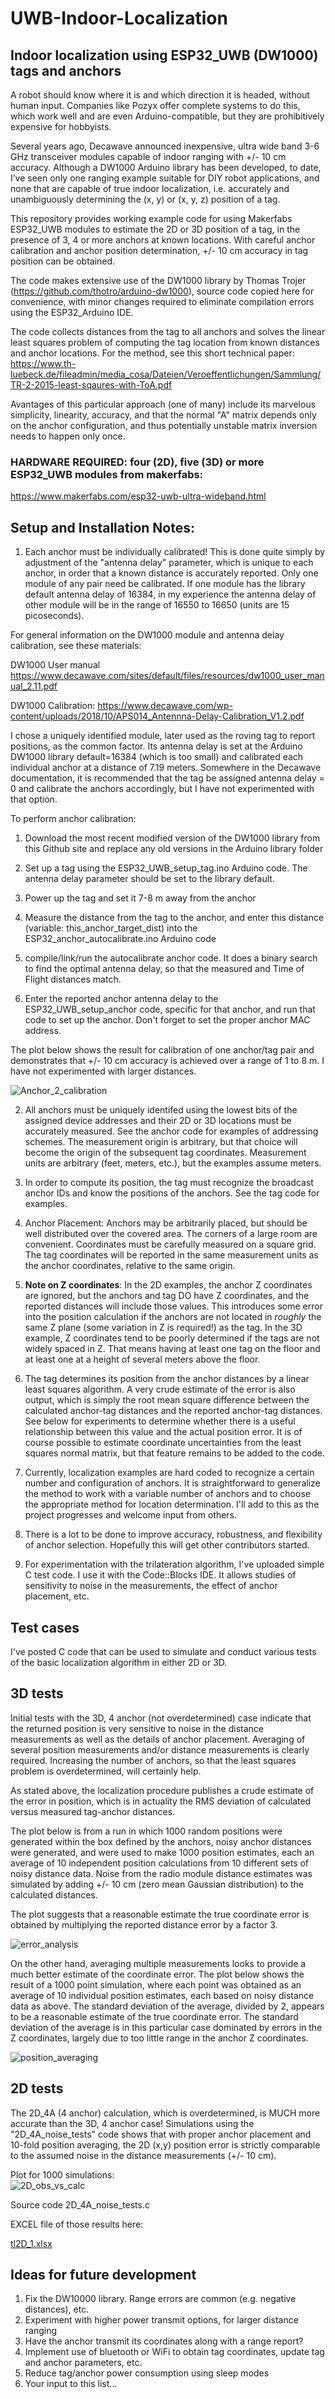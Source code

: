 # UWB-Indoor-Localization

## Indoor localization using ESP32_UWB (DW1000) tags and anchors

A robot should know where it is and which direction it is headed, without human input. Companies like Pozyx offer complete systems to do this, which work well and are even Arduino-compatible, but they are prohibitively expensive for hobbyists.

Several years ago, Decawave announced inexpensive, ultra wide band 3-6 GHz transceiver modules capable of indoor ranging with +/- 10 cm accuracy. Although a DW1000 Arduino library has been developed, to date, I’ve seen only one ranging example suitable for DIY robot applications, and none that are capable of true indoor localization, i.e. accurately and unambiguously determining the (x, y) or (x, y, z) position of a tag.

This repository provides working example code for using Makerfabs ESP32_UWB modules to estimate the 2D or 3D position of a tag, in the presence of 3, 4 or more anchors at known locations. With careful anchor calibration and anchor position determination, +/- 10 cm accuracy in tag position can be obtained.

The code makes extensive use of the DW1000 library by Thomas Trojer (https://github.com/thotro/arduino-dw1000), source code copied here for convenience, with
minor changes required to eliminate compilation errors using the ESP32_Arduino IDE.

The code collects distances from the tag to all anchors and solves the linear least squares problem of computing the tag location from known distances and anchor locations. For the method, see this short technical paper: https://www.th-luebeck.de/fileadmin/media_cosa/Dateien/Veroeffentlichungen/Sammlung/TR-2-2015-least-sqaures-with-ToA.pdf

Avantages of this particular approach (one of many) include its marvelous simplicity, linearity, accuracy, and that the normal "A" matrix depends only on the anchor configuration, and thus potentially unstable matrix inversion needs to happen only once.

### HARDWARE REQUIRED: four (2D), five (3D) or more ESP32_UWB modules from makerfabs:
https://www.makerfabs.com/esp32-uwb-ultra-wideband.html


## Setup and Installation Notes:  

1. Each anchor must be individually calibrated!  This is done quite simply by adjustment of the "antenna delay" parameter, which is unique to each anchor, in order that a known distance is accurately reported. Only one module of any pair need be calibrated. If one module has the library default antenna delay of 16384, in my experience the antenna delay of other module will be in the range of 16550 to 16650 (units are 15 picoseconds).

For general information on the DW1000 module and antenna delay calibration, see these materials:

DW1000 User manual https://www.decawave.com/sites/default/files/resources/dw1000_user_manual_2.11.pdf

DW1000 Calibration: https://www.decawave.com/wp-content/uploads/2018/10/APS014_Antennna-Delay-Calibration_V1.2.pdf

I chose a uniquely identified module, later used as the roving tag to report positions, as the common factor. Its antenna delay is set at the Arduino DW1000 library default=16384 (which is too small) and calibrated each individual anchor at a distance of 7.19 meters. Somewhere in the Decawave documentation, it is recommended that the tag be assigned antenna delay = 0 and calibrate the anchors accordingly, but I have not experimented with that option.

To perform anchor calibration:

1) Download the most recent modified version of the DW1000 library from this Github site and replace any old versions in the Arduino library folder

2) Set up a tag using the ESP32_UWB_setup_tag.ino Arduino code. The antenna delay parameter should be set to the library default.

3) Power up the tag and set it 7-8 m away from the anchor

3) Measure the distance from the tag to the anchor, and enter this distance (variable: this_anchor_target_dist) into the ESP32_anchor_autocalibrate.ino Arduino code

4) compile/link/run the autocalibrate anchor code. It does a binary search to find the optimal antenna delay, so that the measured and Time of Flight distances match.

5) Enter the reported anchor antenna delay to the ESP32_UWB_setup_anchor code, specific for that anchor, and run that code to set up the anchor. Don't forget to set the proper anchor MAC address.

The plot below shows the result for calibration of one anchor/tag pair and demonstrates that +/- 10 cm accuracy is achieved over a range of 1 to 8 m. I have not experimented with larger distances.

![Anchor_2_calibration](https://user-images.githubusercontent.com/5509037/151675622-8fdc3bac-088d-49b5-a4bf-96fc753d4aa2.PNG)

2. All anchors must be uniquely identifed using the lowest bits of the assigned device addresses and their 2D or 3D locations must be accurately measured. See the anchor code for examples of addressing schemes. The measurement origin is arbitrary, but that choice will become the origin of the subsequent tag coordinates.  Measurement units are arbitrary (feet, meters, etc.), but the examples assume meters.
 
4. In order to compute its position, the tag must recognize the broadcast anchor IDs and know the positions of the anchors. See the tag code for examples.

4. Anchor Placement: Anchors may be arbitrarily placed, but should be well distributed over the covered area. The corners of a large room are convenient. Coordinates must be carefully measured on a square grid. The tag coordinates will be reported in the same measurement units as the anchor coordinates, relative to the same origin. 
 
5. **Note on Z coordinates**:  In the 2D examples, the anchor Z coordinates are ignored, but the anchors and tag DO have Z coordinates, and the reported distances will include those values. This introduces some error into the position calculation if the anchors are not located in *roughly* the same Z plane (some variation in Z is required!) as the tag. In the 3D example, Z coordinates tend to be poorly determined if the tags are not widely spaced in Z. That means having at least one tag on the floor and at least one at a height of several meters above the floor.

6. The tag determines its position from the anchor distances by a linear least squares algorithm. A very crude estimate of the error is also output, which is simply the root mean square difference between the calculated anchor-tag distances and the reported anchor-tag distances. See below for experiments to determine whether there is a useful relationship between this value and the actual position error. It is of course possible to estimate coordinate uncertainties from the least squares normal matrix, but that feature remains to be added to the code.

6. Currently, localization examples are hard coded to recognize a certain number and configuration of anchors. It is straightforward to generalize the method
to work with a variable number of anchors and to choose the appropriate method for location determination. I'll add to this as the project progresses and welcome input from others.

7. There is a lot to be done to improve accuracy, robustness, and flexibility of anchor selection. Hopefully this will get other contributors started.

8. For experimentation with the trilateration algorithm, I've uploaded simple C test code. I use it with the Code::Blocks IDE. It allows studies of sensitivity to noise in the measurements, the effect of anchor placement, etc.

## Test cases

I've posted C code that can be used to simulate and conduct various tests of the basic localization algorithm in either 2D or 3D.

## 3D tests

Initial tests with the 3D, 4 anchor (not overdetermined) case indicate that the returned position is very sensitive to noise in the distance measurements as well as the details of anchor placement.  Averaging of several position measurements and/or distance measurements is clearly required. Increasing the number of anchors, so that the least squares problem is overdetermined, will certainly help.  

As stated above, the localization procedure publishes a crude estimate of the error in position, which is in actuality the RMS deviation of calculated versus measured tag-anchor distances.

The plot below is from a run in which 1000 random positions were generated within the box defined by the anchors, noisy anchor distances were generated, and were used to make 1000 position estimates, each an average of 10 independent position calculations from 10 different sets of noisy distance data. Noise from the radio module distance estimates was simulated by adding +/- 10 cm (zero mean Gaussian distribution) to the calculated distances.  

The plot suggests that a reasonable estimate the true coordinate error is obtained by multiplying the reported distance error by a factor 3.

![error_analysis](https://user-images.githubusercontent.com/5509037/152608604-b8ad3b52-d900-421b-a4cb-7c2bc54b87d2.PNG)

On the other hand, averaging multiple measurements looks to provide a much better estimate of the coordinate error. The plot below shows the result of a 1000 point simulation, where each point was obtained as an average of 10 individual position estimates, each based on noisy distance data as above. The standard deviation of the average, divided by 2, appears to be a reasonable estimate of the true coordinate error. The standard deviation of the average is in this particular case dominated by errors in the Z coordinates, largely due to too little range in the anchor Z coordinates.

![position_averaging](https://user-images.githubusercontent.com/5509037/152617681-fb00e5b7-99f0-4a1d-b684-ae8821c010f5.PNG)

## 2D tests

The 2D_4A (4 anchor) calculation, which is overdetermined, is MUCH more accurate than the 3D, 4 anchor case!  Simulations using the "2D_4A_noise_tests" code shows that with proper anchor placement and 10-fold position averaging, the 2D (x,y) position error is strictly comparable to the assumed noise in the distance measurements (+/- 10 cm). 

Plot for 1000 simulations:  
![2D_obs_vs_calc](https://user-images.githubusercontent.com/5509037/152667662-15a8966c-72c4-439f-ab07-ac3df539ddba.PNG)

Source code 2D_4A_noise_tests.c

EXCEL file of those results here:

[tl2D_1.xlsx](https://github.com/jremington/UWB-Indoor-Localization_Arduino/files/8009421/tl2D_1.xlsx)


## Ideas for future development

1. Fix the DW10000 library. Range errors are common (e.g. negative distances), etc.
2. Experiment with higher power transmit options, for larger distance ranging
3. Have the anchor transmit its coordinates along with a range report?
4. Implement use of bluetooth or WiFi to obtain tag coordinates, update tag and anchor parameters, etc.
5. Reduce tag/anchor power consumption using sleep modes
6. Your input to this list...
